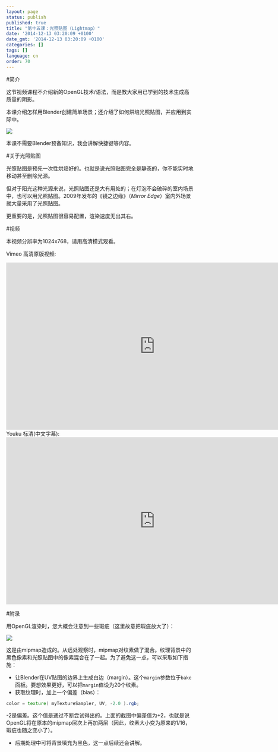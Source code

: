 ```yaml
---
layout: page
status: publish
published: true
title: "第十五课：光照贴图（Lightmap）"
date: '2014-12-13 03:20:09 +0100'
date_gmt: '2014-12-13 03:20:09 +0100'
categories: []
tags: []
language: cn
order: 70
---
```


#简介

这节视频课程不介绍新的OpenGL技术/语法，而是教大家用已学到的技术生成高质量的阴影。

本课介绍怎样用Blender创建简单场景；还介绍了如何烘培光照贴图，并应用到实际中。

![]({{site.baseurl}}/assets/images/tuto-15-lightmaps/lighmappedroom.png)

本课不需要Blender预备知识，我会讲解快捷键等内容。

#关于光照贴图

光照贴图是预先一次性烘焙好的。也就是说光照贴图完全是静态的，你不能实时地移动甚至删除光源。

但对于阳光这种光源来说，光照贴图还是大有用处的；在灯泡不会破碎的室内场景中，也可以用光照贴图。2009年发布的《镜之边缘》（*Mirror Edge*）室内外场景就大量采用了光照贴图。

更重要的是，光照贴图很容易配置，渲染速度无出其右。

#视频

本视频分辨率为1024x768，请用高清模式观看。

Vimeo 高清原版视频:
<iframe src="http://player.vimeo.com/video/24359223?title=0&byline=0&portrait=0" frameborder="0" width="800" height="450"></iframe>
Youku 标清(中文字幕):
<iframe src="http://player.youku.com/embed/XNDg5MjYzMzk2" frameborder="0" width="800" height="450" allowfullscreen></iframe>

#附录

用OpenGL渲染时，您大概会注意到一些瑕疵（这里故意把瑕疵放大了）：

![]({{site.baseurl}}/assets/images/tuto-15-lightmaps/positivebias.png)


这是由mipmap造成的。从远处观察时，mipmap对纹素做了混合。纹理背景中的黑色像素和光照贴图中的像素混合在了一起。为了避免这一点，可以采取如下措施：

* 让Blender在UV贴图的边界上生成白边（margin）。这个`margin`参数位于`bake`面板。要想效果更好，可以把`margin`值设为20个纹素。
* 获取纹理时，加上一个偏差（bias）：

``` glsl fs
color = texture( myTextureSampler, UV, -2.0 ).rgb;
```
-2是偏差。这个值是通过不断尝试得出的。上面的截图中偏差值为+2，也就是说OpenGL将在原本的mipmap层次上再加两层（因此，纹素大小变为原来的1/16，瑕疵也随之变小了）。

* 后期处理中可将背景填充为黑色，这一点后续还会讲解。

